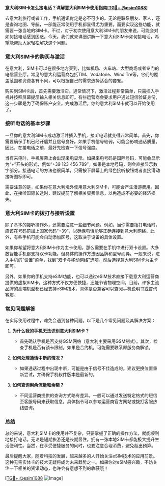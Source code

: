 **意大利SIM卡怎么接电话？详解意大利SIM卡使用指南[[TG💪+ @esim1088](https://t.me/s/esim1088)]**

去意大利旅行或者工作，手机通讯肯定是必不可少的。无论是联系朋友、家人，还是查询地图、导航，一部能正常使用手机都显得尤为重要。而要实现这些功能，就需要一张当地的SIM卡。不过，对于初次使用意大利SIM卡的朋友来说，可能会对如何接电话感到困惑。今天，我们就来详细讲解一下意大利SIM卡如何接电话，希望能帮助大家轻松解决这个问题。

### 意大利SIM卡的购买与激活

在意大利，SIM卡可以在很多地方买到，比如机场、火车站、大型商场或者专门的电信营业厅。常见的意大利运营商包括TIM、Vodafone、Wind Tre等，它们的覆盖范围和资费各有不同，可以根据自己的需求选择适合的套餐。

购买到SIM卡后，首先需要激活它。通常情况下，激活过程非常简单，只需插入手机并按照屏幕提示输入相关信息即可。有些运营商会要求用户通过短信验证身份，这一步骤是为了确保账户安全。完成激活后，你的意大利SIM卡就可以开始使用了。

### 接听电话的基本步骤

一旦你的意大利SIM卡成功激活并插入手机，接听电话就变得非常简单。首先，你需要确保手机已经开启并且信号良好。如果手机信号较弱，可能会影响通话质量。因此，在接电话之前，最好先检查一下信号强度。

当有来电时，手机屏幕上会出现来电显示。如果来电号码是国际号码，可能会显示为“+”开头的形式，例如“+39 123 456 789”。如果是本地号码，则会直接显示数字部分。接通电话的方法也很简单，只需按下屏幕上的绿色接听按钮或者直接滑动接听图标即可。

需要注意的是，如果你在意大利境外使用意大利SIM卡，可能会产生漫游费用。因此，在接听国际长途时，建议提前了解相关资费信息，以免造成不必要的经济损失。

### 意大利SIM卡的拨打与接听设置

除了基本的接听操作外，还需要注意一些细节问题。例如，当你需要拨打电话时，应该在号码前加上国家代码“+39”，以确保电话能够正确连接到意大利网络。此外，有些手机可能会自动添加区号，这取决于设备的具体设置。

如果你希望将意大利SIM卡作为主卡使用，那么需要在手机中进行双卡设置。大多数智能手机都支持双卡功能，但具体的操作方法因品牌和型号而异。一般来说，进入手机的“设置”菜单，找到“双卡与移动网络”选项，然后选择意大利SIM卡为主卡即可。

另外，如果你的手机支持eSIM功能，也可以通过eSIM技术直接下载意大利运营商提供的虚拟SIM卡。这种方式不仅方便快捷，还能节省物理空间。目前，许多主流品牌的高端机型都已经支持eSIM技术，具体是否兼容可以查阅手机说明书或咨询客服。

### 常见问题解答

在实际使用过程中，难免会遇到各种问题。以下是几个常见问题及其解决方案：

1. **为什么我的手机无法识别意大利SIM卡？**
   - 首先确认手机是否支持GSM网络（意大利主要采用GSM制式）。其次，检查手机是否有锁卡限制。如果是合约机，可能需要联系原服务商解锁。

2. **如何处理通话中断的情况？**
   - 如果通话过程中出现中断，可能是由于信号不佳造成的。建议更换位置重新尝试，并确保手机软件版本是最新的。

3. **如何查询剩余流量和余额？**
   - 不同运营商提供的查询方式略有差异。一般可以通过发送特定格式的短信至客服号码来获取信息。具体指令可以参考运营商官方网站或拨打客服热线咨询。

### 总结

总的来说，意大利SIM卡的使用并不复杂，只要掌握了正确的操作方法，就能顺利地接打电话。无论是短期旅游还是长期居住，拥有一张本地SIM卡都能极大提升生活便利性。当然，在享受便捷服务的同时，也要注意合理消费，避免超出预算。

最后提醒大家，随着科技的发展，越来越多的人开始关注eSIM技术的应用前景。这种无需实体卡的技术无疑将成为未来趋势之一。如果你对eSIM感兴趣，不妨关注一下相关的资讯动态，也许会有意想不到的收获哦！

[[TG💪+ @esim1088](https://t.me/s/esim1088) ![Image](https://i.postimg.cc/4NQfJmqS/Snipaste-2025-05-13-00-14-12.png)]